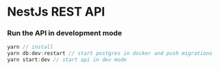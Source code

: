 # NestJs REST API


### Run the API in development mode
```javascript
yarn // install
yarn db:dev:restart // start postgres in docker and push migrations
yarn start:dev // start api in dev mode
```

